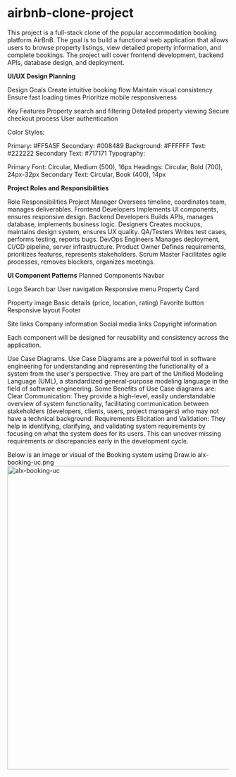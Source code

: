 # airbnb-clone-project

This project is a full-stack clone of the popular accommodation booking platform AirBnB. 
The goal is to build a functional web application that allows users to browse property listings, view detailed property information, and complete bookings. The project will cover frontend development, backend APIs, database design, and deployment.

**UI/UX Design Planning**

Design Goals
Create intuitive booking flow
Maintain visual consistency
Ensure fast loading times
Prioritize mobile responsiveness

Key Features
Property search and filtering
Detailed property viewing
Secure checkout process
User authentication

Color Styles:

Primary: #FF5A5F
Secondary: #008489
Background: #FFFFFF
Text: #222222
Secondary Text: #717171
Typography:

Primary Font: Circular, Medium (500), 16px
Headings: Circular, Bold (700), 24px-32px
Secondary Text: Circular, Book (400), 14px


**Project Roles and Responsibilities**


Role	Responsibilities
Project Manager	Oversees timeline, coordinates team, manages deliverables.
Frontend Developers	Implements UI components, ensures responsive design.
Backend Developers	Builds APIs, manages database, implements business logic.
Designers	Creates mockups, maintains design system, ensures UX quality.
QA/Testers	Writes test cases, performs testing, reports bugs.
DevOps Engineers	Manages deployment, CI/CD pipeline, server infrastructure.
Product Owner	Defines requirements, prioritizes features, represents stakeholders.
Scrum Master	Facilitates agile processes, removes blockers, organizes meetings.


**UI Component Patterns**
Planned Components
Navbar

Logo
Search bar
User navigation
Responsive menu
Property Card

Property image
Basic details (price, location, rating)
Favorite button
Responsive layout
Footer

Site links
Company information
Social media links
Copyright information


Each component will be designed for reusability and consistency across the application.


Use Case Diagrams.
Use Case Diagrams are a powerful tool in software engineering for understanding and representing the functionality of a system from the user's perspective. They are part of the Unified Modeling Language (UML), a standardized general-purpose modeling language in the field of software engineering.
Some Benefits of Use Case diagrams are: Clear Communication: They provide a high-level, easily understandable overview of system functionality, facilitating communication between stakeholders (developers, clients, users, project managers) who may not have a technical background.
Requirements Elicitation and Validation: They help in identifying, clarifying, and validating system requirements by focusing on what the system does for its users. This can uncover missing requirements or discrepancies early in the development cycle.

Below is an image or visual of the Booking system usimg Draw.io
alx-booking-uc.png
<img width="689" alt="alx-booking-uc" src="https://github.com/user-attachments/assets/0ec885fe-8639-4b49-b2c1-d50552814445"/>






















